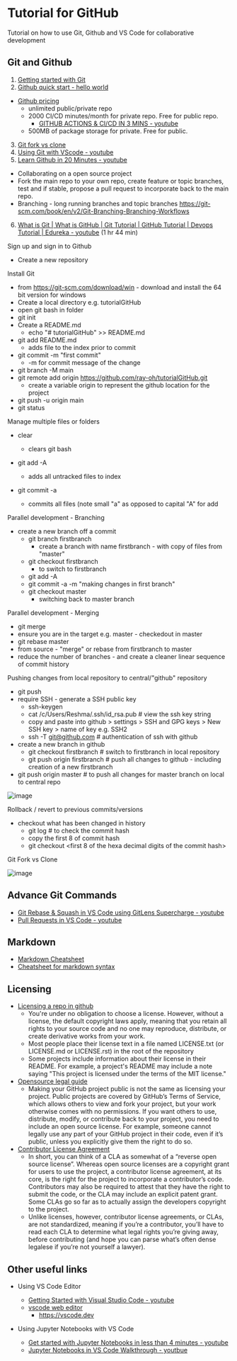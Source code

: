 # Tutorial for GitHub
Tutorial on how to use Git, Github and VS Code for collaborative development

## Git and Github

1. [Getting started with Git](https://git-scm.com/book/en/v2/Git-Basics-Getting-a-Git-Repository)
2. [Github quick start - hello world](https://docs.github.com/en/get-started/quickstart/hello-world)
  - [Github pricing](https://github.com/pricing)
    - unlimited public/private repo
    - 2000 CI/CD minutes/month for private repo.  Free for public repo.
      - [GITHUB ACTIONS & CI/CD IN 3 MINS - youtube](https://www.youtube.com/watch?v=KwGMYJ6nZD8)
    - 500MB of package storage for private.  Free for public.
3. [Git fork vs clone](https://www.theserverside.com/blog/Coffee-Talk-Java-News-Stories-and-Opinions/git-fork-command-example-tutorial#:~:text=A%20Git%20fork%20is%20nothing,contribute%20to%20the%20code%20base.)
4. [Using Git with VScode - youtube](https://www.youtube.com/watch?v=i_23KUAEtUM)
5. [Learn Github in 20 Minutes - youtube](https://www.youtube.com/watch?v=nhNq2kIvi9s)
  - Collaborating on a open source project
  - Fork the main repo to your own repo, create feature or topic branches, test and if stable, propose a pull request to incorporate back to the main repo.
  - Branching - long running branches and topic branches https://git-scm.com/book/en/v2/Git-Branching-Branching-Workflows
6. [What is Git | What is GitHub | Git Tutorial | GitHub Tutorial | Devops Tutorial | Edureka - youtube](https://www.youtube.com/watch?v=xuB1Id2Wxak&t=2570s) (1 hr 44 min)

Sign up and sign in to Github
- Create a new repository

Install Git
- from https://git-scm.com/download/win - download and install the 64 bit version for windows
- Create a local directory e.g. tutorialGitHub
- open git bash in folder
- git init
- Create a README.md
  - echo "# tutorialGitHub" >> README.md
- git add README.md
  - adds file to the index prior to commit
- git commit -m "first commit"
  - -m for commit message of the change
- git branch -M main
- git remote add origin https://github.com/ray-oh/tutorialGitHub.git
  - create a variable origin to represent the github location for the project
- git push -u origin main
- git status

Manage multiple files or folders
- clear
  - clears git bash

- git add -A
  - adds all untracked files to index
- git commit -a
  - commits all files (note small "a" as opposed to capital "A" for add

Parallel development - Branching
- create a new branch off a commit
  - git branch firstbranch
    - create a branch with name firstbranch - with copy of files from "master"
  - git checkout firstbranch
    - to switch to firstbranch
  - git add -A
  - git commit -a -m "making changes in first branch"
  - git checkout master
    - switching back to master branch
    
 Parallel development - Merging
 - git merge <source branch>
  - ensure you are in the target e.g. master - checkedout in master
 - git rebase master
  - from source - "merge" or rebase from firstbranch to master
  - reduce the number of branches - and create a cleaner linear sequence of commit history

Pushing changes from local repository to central/"github" repository
- git push
- require SSH - generate a SSH public key
  - ssh-keygen
  - cat /c/Users/Reshma/.ssh/id_rsa.pub   # view the ssh key string
  - copy and paste into github > settings > SSH and GPG keys > New SSH key > name of key e.g. SSH2
  - ssh -T git@github.com   # authentication of ssh with github
- create a new branch in github
  - git checkout firstbranch   # switch to firstbranch in local repository
  - git push origin firstbranch   # push all changes to github - including creation of a new firstbranch
- git push origin master    # to push all changes for master branch on local to central repo

![image](https://user-images.githubusercontent.com/115925194/196036734-98aceae0-0c6b-4873-8dc2-874336be40a6.png)

Rollback / revert to previous commits/versions
- checkout what has been changed in history
  - git log    # to check the commit hash
  - copy the first 8 of commit hash
  - git checkout <first 8 of the hexa decimal digits of the commit hash> <name of file to revert>
  


Git Fork vs Clone

![image](https://user-images.githubusercontent.com/115925194/209470556-3f73efc0-5574-4b97-a14e-3e1ba031567f.png)


## Advance Git Commands

- [Git Rebase & Squash in VS Code using GitLens Supercharge - youtube](https://www.youtube.com/watch?v=3o_01F04bZ4)
- [Pull Requests in VS Code - youtube](https://www.youtube.com/watch?v=LdSwWxVzUpo)

## Markdown

- [Markdown Cheatsheet](https://github.com/adam-p/markdown-here/wiki/Markdown-Cheatsheet)
- [Cheatsheet for markdown syntax](https://www.markdownguide.org/cheat-sheet/)

## Licensing

- [Licensing a repo in github](https://docs.github.com/en/repositories/managing-your-repositorys-settings-and-features/customizing-your-repository/licensing-a-repository)
  - You're under no obligation to choose a license. However, without a license, the default copyright laws apply, meaning that you retain all rights to your source code and no one may reproduce, distribute, or create derivative works from your work.
  - Most people place their license text in a file named LICENSE.txt (or LICENSE.md or LICENSE.rst) in the root of the repository
  - Some projects include information about their license in their README. For example, a project's README may include a note saying "This project is licensed under the terms of the MIT license."
- [Opensource legal guide](https://opensource.guide/legal/)
  - Making your GitHub project public is not the same as licensing your project. Public projects are covered by GitHub’s Terms of Service, which allows others to view and fork your project, but your work otherwise comes with no permissions.  If you want others to use, distribute, modify, or contribute back to your project, you need to include an open source license. For example, someone cannot legally use any part of your GitHub project in their code, even if it’s public, unless you explicitly give them the right to do so.
- [Contributor License Agreement](https://ben.balter.com/2018/01/02/why-you-probably-shouldnt-add-a-cla-to-your-open-source-project/)
  - In short, you can think of a CLA as somewhat of a “reverse open source license”. Whereas open source licenses are a copyright grant for users to use the project, a contributor license agreement, at its core, is the right for the project to incorporate a contributor’s code. Contributors may also be required to attest that they have the right to submit the code, or the CLA may include an explicit patent grant. Some CLAs go so far as to actually assign the developers copyright to the project.
  - Unlike licenses, however, contributor license agreements, or CLAs, are not standardized, meaning if you’re a contributor, you’ll have to read each CLA to determine what legal rights you’re giving away, before contributing (and hope you can parse what’s often dense legalese if you’re not yourself a lawyer).

## Other useful links

- Using VS Code Editor
  - [Getting Started with Visual Studio Code - youtube](https://www.youtube.com/watch?v=B-s71n0dHUk&list=PLj6YeMhvp2S5UgiQnBfvD7XgOMKs3O_G6)
  - [vscode web editor](https://code.visualstudio.com/docs/editor/vscode-web)
    - https://vscode.dev

- Using Jupyter Notebooks with VS Code
  - [Get started with Jupyter Notebooks in less than 4 minutes - youtube](https://www.youtube.com/watch?v=h1sAzPojKMg)
  - [Jupyter Notebooks in VS Code Walkthrough - youtbue](https://www.youtube.com/watch?v=DA6ZAHBPF1U)
